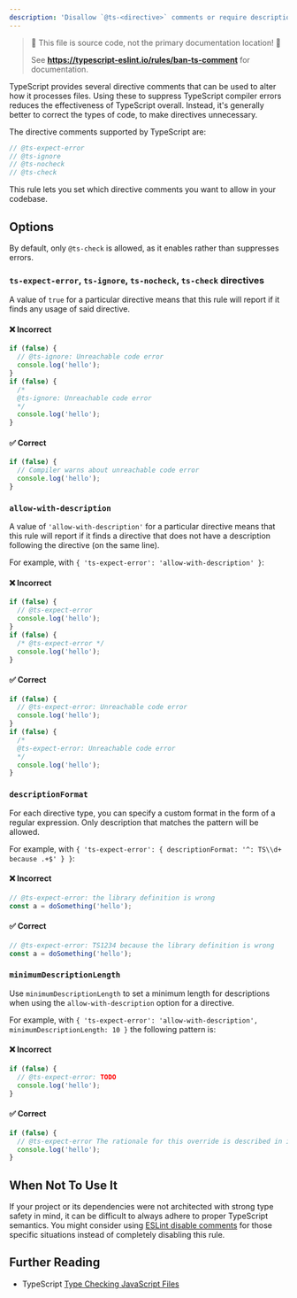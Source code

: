```yaml
---
description: 'Disallow `@ts-<directive>` comments or require descriptions after directives.'
---
```


> 🛑 This file is source code, not the primary documentation location! 🛑
>
> See **https://typescript-eslint.io/rules/ban-ts-comment** for documentation.

TypeScript provides several directive comments that can be used to alter how it processes files.
Using these to suppress TypeScript compiler errors reduces the effectiveness of TypeScript overall.
Instead, it's generally better to correct the types of code, to make directives unnecessary.

The directive comments supported by TypeScript are:

```ts
// @ts-expect-error
// @ts-ignore
// @ts-nocheck
// @ts-check
```

This rule lets you set which directive comments you want to allow in your codebase.

## Options

By default, only `@ts-check` is allowed, as it enables rather than suppresses errors.

### `ts-expect-error`, `ts-ignore`, `ts-nocheck`, `ts-check` directives

A value of `true` for a particular directive means that this rule will report if it finds any usage of said directive.

<!--tabs-->

#### ❌ Incorrect

```ts option='{ "ts-ignore": true }'
if (false) {
  // @ts-ignore: Unreachable code error
  console.log('hello');
}
if (false) {
  /*
  @ts-ignore: Unreachable code error
  */
  console.log('hello');
}
```

#### ✅ Correct

```ts option='{ "ts-ignore": true }'
if (false) {
  // Compiler warns about unreachable code error
  console.log('hello');
}
```

<!--/tabs-->

### `allow-with-description`

A value of `'allow-with-description'` for a particular directive means that this rule will report if it finds a directive that does not have a description following the directive (on the same line).

For example, with `{ 'ts-expect-error': 'allow-with-description' }`:

<!--tabs-->

#### ❌ Incorrect

```ts option='{ "ts-expect-error": "allow-with-description" }'
if (false) {
  // @ts-expect-error
  console.log('hello');
}
if (false) {
  /* @ts-expect-error */
  console.log('hello');
}
```

#### ✅ Correct

```ts option='{ "ts-expect-error": "allow-with-description" }'
if (false) {
  // @ts-expect-error: Unreachable code error
  console.log('hello');
}
if (false) {
  /*
  @ts-expect-error: Unreachable code error
  */
  console.log('hello');
}
```

<!--/tabs-->

### `descriptionFormat`

For each directive type, you can specify a custom format in the form of a regular expression. Only description that matches the pattern will be allowed.

For example, with `{ 'ts-expect-error': { descriptionFormat: '^: TS\\d+ because .+$' } }`:

<!--tabs-->

#### ❌ Incorrect

<!-- prettier-ignore -->
```ts option='{ "ts-expect-error": { "descriptionFormat": "^: TS\\\\d+ because .+$" } }'
// @ts-expect-error: the library definition is wrong
const a = doSomething('hello');
```

#### ✅ Correct

<!-- prettier-ignore -->
```ts option='{ "ts-expect-error": { "descriptionFormat": "^: TS\\\\d+ because .+$" } }'
// @ts-expect-error: TS1234 because the library definition is wrong
const a = doSomething('hello');
```

<!--/tabs-->

### `minimumDescriptionLength`

Use `minimumDescriptionLength` to set a minimum length for descriptions when using the `allow-with-description` option for a directive.

For example, with `{ 'ts-expect-error': 'allow-with-description', minimumDescriptionLength: 10 }` the following pattern is:

<!--tabs-->

#### ❌ Incorrect

```ts option='{ "ts-expect-error": "allow-with-description", "minimumDescriptionLength": 10 }'
if (false) {
  // @ts-expect-error: TODO
  console.log('hello');
}
```

#### ✅ Correct

```ts option='{ "ts-expect-error": "allow-with-description", "minimumDescriptionLength": 10 }'
if (false) {
  // @ts-expect-error The rationale for this override is described in issue #1337 on GitLab
  console.log('hello');
}
```

<!--/tabs-->

## When Not To Use It

If your project or its dependencies were not architected with strong type safety in mind, it can be difficult to always adhere to proper TypeScript semantics.
You might consider using [ESLint disable comments](https://eslint.org/docs/latest/use/configure/rules#using-configuration-comments-1) for those specific situations instead of completely disabling this rule.

## Further Reading

- TypeScript [Type Checking JavaScript Files](https://www.typescriptlang.org/docs/handbook/type-checking-javascript-files.html)
